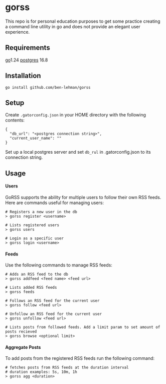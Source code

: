 # gorss

This repo is for personal education purposes to get some practice creating a command line utility in go and does not provide an elegant user experience.

## Requirements
[go](https://go.dev/doc/install)1.24
[postgres](https://www.postgresql.org/download/) 16.8

## Installation

```
go install github.com/ben-lehman/gorss
```

## Setup

Create `.gatorconfig.json` in your HOME directory with the following contents:

```
{
  "db_url": "<postgres connection string>",
  "current_user_name": ""
}
```

Set up a local postgres server and set `db_rul` in .gatorconfig.json to its connection string.

## Usage

#### Users
GoRSS supports the ability for multiple users to follow their own RSS feeds.
Here are commands useful for managing users:

```
# Registers a new user in the db
> gorss register <username>

# Lists registered users
> gorss users

# Login as a specific user
> gorss login <username>
```
#### Feeds
Use the following commands to manage RSS feeds:
```
# Adds an RSS feed to the db
> gorss addfeed <feed name> <feed url>

# Lists added RSS feeds
> gorss feeds

# Follows an RSS feed for the current user
> gorss follow <feed url>

# Unfollow an RSS feed for the current user
> gorss unfollow <feed url>

# Lists posts from followed feeds. Add a limit param to set amount of posts recieved
> gorss browse <optional limit>
```

#### Aggregate Posts
To add posts from the registered RSS feeds run the following command:
```
# fetches posts from RSS feeds at the duration interval
# duration examples: 5s, 10m, 1h
> gorss agg <duration>
```
